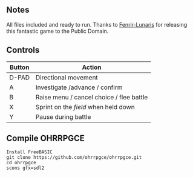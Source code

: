 ## Notes
All files included and ready to run. Thanks to [Fenrir-Lunaris](https://fenrir-lunaris.itch.io/vikings-of-midgard) for releasing this fantastic game to the Public Domain.

## Controls

| Button | Action                                   |
| ------ | ---------------------------------------- |
| D-PAD  | Directional movement                     |
| A      | Investigate /advance / confirm           |
| B      | Raise menu / cancel choice / flee battle |
| X      | Sprint on the *field* when held down     |
| Y      | Pause during battle                      |

## Compile OHRRPGCE 

```shell
Install FreeBASIC
git clone https://github.com/ohrrpgce/ohrrpgce.git
cd ohrrpgce
scons gfx=sdl2
```

